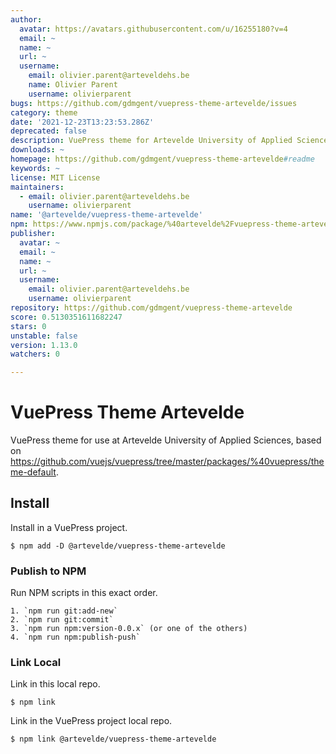 ```yaml
---
author:
  avatar: https://avatars.githubusercontent.com/u/16255180?v=4
  email: ~
  name: ~
  url: ~
  username:
    email: olivier.parent@arteveldehs.be
    name: Olivier Parent
    username: olivierparent
bugs: https://github.com/gdmgent/vuepress-theme-artevelde/issues
category: theme
date: '2021-12-23T13:23:53.286Z'
deprecated: false
description: VuePress theme for Artevelde University of Applied Sciences.
downloads: ~
homepage: https://github.com/gdmgent/vuepress-theme-artevelde#readme
keywords: ~
license: MIT License
maintainers:
  - email: olivier.parent@arteveldehs.be
    username: olivierparent
name: '@artevelde/vuepress-theme-artevelde'
npm: https://www.npmjs.com/package/%40artevelde%2Fvuepress-theme-artevelde
publisher:
  avatar: ~
  email: ~
  name: ~
  url: ~
  username:
    email: olivier.parent@arteveldehs.be
    username: olivierparent
repository: https://github.com/gdmgent/vuepress-theme-artevelde
score: 0.5130351611682247
stars: 0
unstable: false
version: 1.13.0
watchers: 0

---
```


# VuePress Theme Artevelde

VuePress theme for use at Artevelde University of Applied Sciences, based on https://github.com/vuejs/vuepress/tree/master/packages/%40vuepress/theme-default.

## Install

Install in a VuePress project.

    $ npm add -D @artevelde/vuepress-theme-artevelde

### Publish to NPM

Run NPM scripts in this exact order.

    1. `npm run git:add-new`
    2. `npm run git:commit`
    3. `npm run npm:version-0.0.x` (or one of the others)
    4. `npm run npm:publish-push`

### Link Local

Link in this local repo.

    $ npm link

Link in the VuePress project local repo.

    $ npm link @artevelde/vuepress-theme-artevelde
